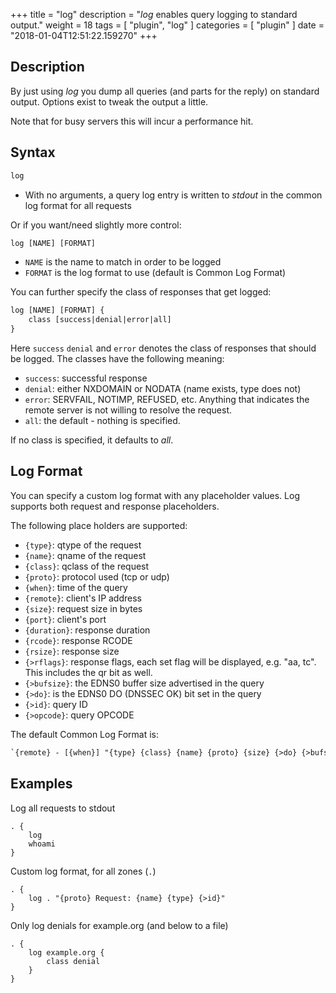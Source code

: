 +++
title = "log"
description = "*log* enables query logging to standard output."
weight = 18
tags = [ "plugin", "log" ]
categories = [ "plugin" ]
date = "2018-01-04T12:51:22.159270"
+++

## Description

By just using *log* you dump all queries (and parts for the reply) on standard output. Options exist
to tweak the output a little.

Note that for busy servers this will incur a performance hit.

## Syntax

~~~ txt
log
~~~

* With no arguments, a query log entry is written to *stdout* in the common log format for all requests

Or if you want/need slightly more control:

~~~ txt
log [NAME] [FORMAT]
~~~

* `NAME` is the name to match in order to be logged
* `FORMAT` is the log format to use (default is Common Log Format)

You can further specify the class of responses that get logged:

~~~ txt
log [NAME] [FORMAT] {
    class [success|denial|error|all]
}
~~~

Here `success` `denial` and `error` denotes the class of responses that should be logged. The
classes have the following meaning:

* `success`: successful response
* `denial`: either NXDOMAIN or NODATA (name exists, type does not)
* `error`: SERVFAIL, NOTIMP, REFUSED, etc. Anything that indicates the remote server is not willing to
    resolve the request.
* `all`: the default - nothing is specified.

If no class is specified, it defaults to *all*.

## Log Format

You can specify a custom log format with any placeholder values. Log supports both request and
response placeholders.

The following place holders are supported:

* `{type}`: qtype of the request
* `{name}`: qname of the request
* `{class}`: qclass of the request
* `{proto}`: protocol used (tcp or udp)
* `{when}`: time of the query
* `{remote}`: client's IP address
* `{size}`: request size in bytes
* `{port}`: client's port
* `{duration}`: response duration
* `{rcode}`: response RCODE
* `{rsize}`: response size
* `{>rflags}`: response flags, each set flag will be displayed, e.g. "aa, tc". This includes the qr
  bit as well.
* `{>bufsize}`: the EDNS0 buffer size advertised in the query
* `{>do}`: is the EDNS0 DO (DNSSEC OK) bit set in the query
* `{>id}`: query ID
* `{>opcode}`: query OPCODE

The default Common Log Format is:

~~~ txt
`{remote} - [{when}] "{type} {class} {name} {proto} {size} {>do} {>bufsize}" {rcode} {>rflags} {rsize} {duration}`
~~~

## Examples

Log all requests to stdout

~~~ corefile
. {
    log
    whoami
}
~~~

Custom log format, for all zones (`.`)

~~~ corefile
. {
    log . "{proto} Request: {name} {type} {>id}"
}
~~~

Only log denials for example.org (and below to a file)

~~~ corefile
. {
    log example.org {
        class denial
    }
}
~~~
